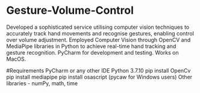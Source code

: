 # Gesture-Volume-Control
Developed a sophisticated service utilising computer vision techniques to accurately track hand movements and recognise gestures, enabling control over volume adjustment. Employed Computer Vision through OpenCV and MediaPipe libraries in Python to achieve real-time hand tracking and gesture recognition. PyCharm for development and testing. Works on MacOS.

#Requirements
PyCharm or any other IDE
Python 3.7.10
pip install OpenCv
pip install mediapipe
pip install osascript (pycaw for Windows users)
Other libraries - numPy, math, time
